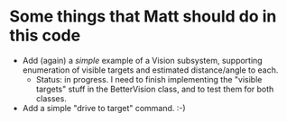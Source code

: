 # Some things that Matt should do in this code
* Add (again) a _simple_ example of a Vision subsystem, supporting enumeration of visible targets and estimated distance/angle to each.
   * Status: in progress.  I need to finish implementing the "visible targets" stuff in the BetterVision class, and to test them for both classes.
* Add a simple "drive to target" command. :-)
